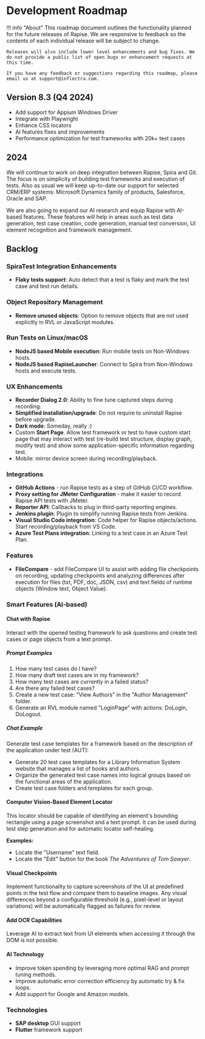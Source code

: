 # Development Roadmap

!!! info "About"
    This roadmap document outlines the functionality planned for the future releases of Rapise. We are responsive to feedback so the contents of each individual release will be subject to change.

    Releases will also include lower level enhancements and bug fixes. We do not provide a public list of open bugs or enhancement requests at this time.
    
    If you have any feedback or suggestions regarding this roadmap, please email us at support@inflectra.com.


## Version 8.3 (Q4 2024)

- Add support for Appium Windows Driver
- Integrate with Playwright
- Enhance CSS locators
- AI features fixes and improvements
- Performance optimization for test frameworks with 20k+ test cases

## 2024

We will continue to work on deep integration between Rapise, Spira and Git. The focus is on simplicity of building test frameworks and execution of tests. Also as usual we will keep up-to-date our support for selected CRM/ERP systems: Microsoft Dynamics family of products, Salesforce, Oracle and SAP.

We are also going to expand our AI research and equip Rapise with AI-based features. These features will help in areas such as test data generation, test case creation, code generation, manual test conversion, UI element recognition and framework management.

## Backlog

### SpiraTest Integration Enhancements

- **Flaky tests support**: Auto detect that a test is flaky and mark the test case and test run details.

### Object Repository Management

- **Remove unused objects**: Option to remove objects that are not used explicitly in RVL or JavaScript modules.

### Run Tests on Linux/macOS

- **NodeJS based Mobile execution**: Run mobile tests on Non-Windows hosts.
- **NodeJS based RapiseLauncher**: Connect to Spira from Non-Windows hosts and execute tests.

### UX Enhancements

- **Recorder Dialog 2.0**: Ability to fine tune captured steps during recording.
- **Simplified installation/upgrade**: Do not require to uninstall Rapise before upgrade.
- **Dark mode**: Someday, really :)
- Custom **Start Page**. Allow test framework or test to have custom start page that may interact with test (re-build test structure, display graph, modify test) and show some application-specific information regarding test.
- Mobile: mirror device screen during recording/playback.

### Integrations

- **GitHub Actions** - run Rapise tests as a step of GitHub CI/CD workflow.
- **Proxy setting for JMeter Configuration** - make it easier to record Rapise API tests with JMeter.
- **Reporter API**: Callbacks to plug in third-party reporting engines.
- **Jenkins plugin**: Plugin to simplify running Rapise tests from Jenkins.
- **Visual Studio Code integration**: Code helper for Rapise objects/actions. Start recording/playback from VS Code.
- **Azure Test Plans integration**: Linking to a test case in an Azure Test Plan.

### Features

- **FileCompare** - add FileCompare UI to assist with adding file checkpoints on recording, updating checkpoints and analyzing differences after execution for files (txt, PDF, doc, JSON, csv) and text fields of runtime objects (Window text, Object Value).

### Smart Features (AI-based)

#### Chat with Rapise

Interact with the opened testing framework to ask questions and create test cases or page objects from a text prompt.

##### Prompt Examples

1. How many test cases do I have?
2. How many draft test cases are in my framework?
3. How many test cases are currently in a failed status?
4. Are there any failed test cases?
5. Create a new test case: "View Authors" in the "Author Management" folder.
6. Generate an RVL module named "LoginPage" with actions: DoLogin, DoLogout.

##### Chat Example 

Generate test case templates for a framework based on the description of the application under test (AUT):

- Generate 20 test case templates for a Library Information System website that manages a list of books and authors.
- Organize the generated test case names into logical groups based on the functional areas of the application.
- Create test case folders and templates for each group.

#### Computer Vision-Based Element Locator

This locator should be capable of identifying an element's bounding rectangle using a page screenshot and a text prompt. It can be used during test step generation and for automatic locator self-healing.

**Examples:**

- Locate the "Username" text field.
- Locate the "Edit" button for the book *The Adventures of Tom Sawyer*.

#### Visual Checkpoints

Implement functionality to capture screenshots of the UI at predefined points in the test flow and compare them to baseline images. Any visual differences beyond a configurable threshold (e.g., pixel-level or layout variations) will be automatically flagged as failures for review.

#### Add OCR Capabilities

Leverage AI to extract text from UI elements when accessing it through the DOM is not possible.

#### AI Technology

- Improve token spending by leveraging more optimal RAG and prompt tuning methods.
- Improve automatic error correction efficiency by automatic try & fix loops.
- Add support for Google and Amazon models.

### Technologies

- **SAP desktop** GUI support
- **Flutter** framework support
